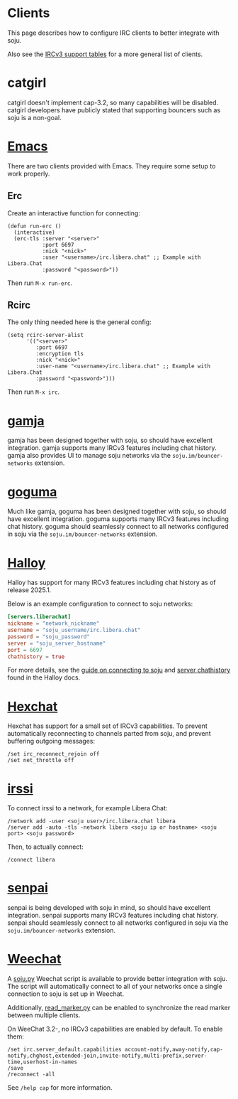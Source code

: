 # Clients

This page describes how to configure IRC clients to better integrate with soju.

Also see the [IRCv3 support tables] for a more general list of clients.

# catgirl

catgirl doesn't implement cap-3.2, so many capabilities will be disabled.
catgirl developers have publicly stated that supporting bouncers such as soju
is a non-goal.

# [Emacs]

There are two clients provided with Emacs. They require some setup to work
properly.

## Erc

Create an interactive function for connecting:

```elisp
(defun run-erc ()
  (interactive)
  (erc-tls :server "<server>"
           :port 6697
           :nick "<nick>"
           :user "<username>/irc.libera.chat" ;; Example with Libera.Chat
           :password "<password>"))
```

Then run `M-x run-erc`.

## Rcirc

The only thing needed here is the general config:

```elisp
(setq rcirc-server-alist
      '(("<server>"
         :port 6697
         :encryption tls
         :nick "<nick>"
         :user-name "<username>/irc.libera.chat" ;; Example with Libera.Chat
         :password "<password>")))
```

Then run `M-x irc`.

# [gamja]

gamja has been designed together with soju, so should have excellent
integration. gamja supports many IRCv3 features including chat history.
gamja also provides UI to manage soju networks via the
`soju.im/bouncer-networks` extension.

# [goguma]

Much like gamja, goguma has been designed together with soju, so should have
excellent integration. goguma supports many IRCv3 features including chat
history. goguma should seamlessly connect to all networks configured in soju via
the `soju.im/bouncer-networks` extension.

# [Halloy]

Halloy has support for many IRCv3 features including chat history as of release 2025.1.

Below is an example configuration to connect to soju networks:
```toml
[servers.liberachat]
nickname = "network_nickname"
username = "soju_username/irc.libera.chat"
password = "soju_password"
server = "soju_server_hostname"
port = 6697
chathistory = true
```

For more details, see the [guide on connecting to soju] and [server chathistory] found in the Halloy docs.

# [Hexchat]

Hexchat has support for a small set of IRCv3 capabilities. To prevent
automatically reconnecting to channels parted from soju, and prevent buffering
outgoing messages:

    /set irc_reconnect_rejoin off
    /set net_throttle off

# [irssi]

To connect irssi to a network, for example Libera Chat:

    /network add -user <soju user>/irc.libera.chat libera
    /server add -auto -tls -network libera <soju ip or hostname> <soju port> <soju password>

Then, to actually connect:

    /connect libera

# [senpai]

senpai is being developed with soju in mind, so should have excellent
integration. senpai supports many IRCv3 features including chat history.
senpai should seamlessly connect to all networks configured in soju via the
`soju.im/bouncer-networks` extension.

# [Weechat]

A [soju.py] Weechat script is available to provide better integration with soju.
The script will automatically connect to all of your networks once a single
connection to soju is set up in Weechat.

Additionally, [read_marker.py] can be enabled to synchronize the read marker
between multiple clients.

On WeeChat 3.2-, no IRCv3 capabilities are enabled by default. To enable them:

    /set irc.server_default.capabilities account-notify,away-notify,cap-notify,chghost,extended-join,invite-notify,multi-prefix,server-time,userhost-in-names
    /save
    /reconnect -all

See `/help cap` for more information.

[IRCv3 support tables]: https://ircv3.net/software/clients
[gamja]: https://codeberg.org/emersion/gamja
[goguma]: https://codeberg.org/emersion/goguma
[senpai]: https://sr.ht/~delthas/senpai/
[Weechat]: https://weechat.org/
[soju.py]: https://weechat.org/scripts/source/soju.py.html/
[read_marker.py]: https://weechat.org/scripts/source/read_marker.py.html/
[Halloy]: https://halloy.squidowl.org/index.html
[guide on connecting to soju]: https://halloy.squidowl.org/guides/connect-with-soju.html
[server chathistory]: https://halloy.squidowl.org/configuration/servers.html#chathistory
[Hexchat]: https://hexchat.github.io/
[hexchat password length fix]: https://github.com/hexchat/hexchat/commit/778047bc65e529804c3342ee0f3a8d5d7550fde5
[Emacs]: https://www.gnu.org/software/emacs/
[irssi]: https://irssi.org/
